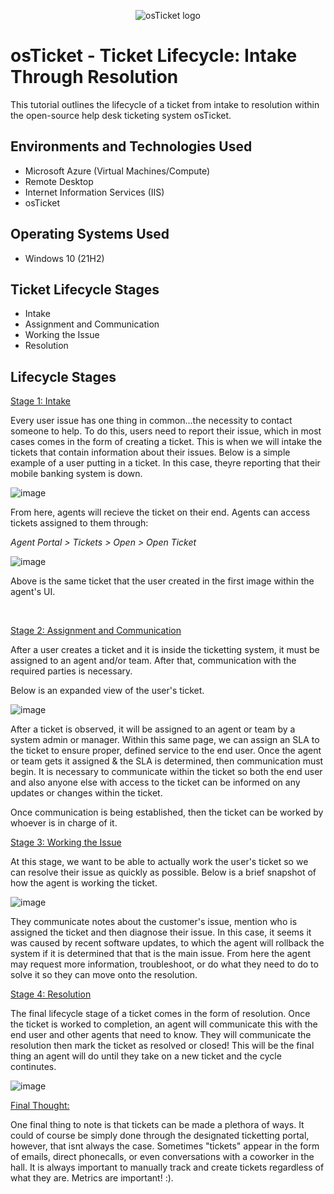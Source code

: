 <p align="center">
<img src="https://i.imgur.com/Clzj7Xs.png" alt="osTicket logo"/>
</p>

<h1>osTicket - Ticket Lifecycle: Intake Through Resolution</h1>
This tutorial outlines the lifecycle of a ticket from intake to resolution within the open-source help desk ticketing system osTicket.<br />


<h2>Environments and Technologies Used</h2>

- Microsoft Azure (Virtual Machines/Compute)
- Remote Desktop
- Internet Information Services (IIS)
- osTicket

<h2>Operating Systems Used </h2>

- Windows 10</b> (21H2)

<h2>Ticket Lifecycle Stages</h2>

- Intake
- Assignment and Communication
- Working the Issue
- Resolution

<h2>Lifecycle Stages</h2>

<ins> Stage 1: Intake <ins/>  

<p>

Every user issue has one thing in common...the necessity to contact someone to help. To do this, users need to report their issue, which in most cases comes in the form of creating a ticket. This is when we will intake the tickets that contain information about their issues. Below is a simple example of a user putting in a ticket. In this case, theyre reporting that their mobile banking system is down. 
  
![image](https://github.com/user-attachments/assets/9106a900-094f-490a-b30e-2aba5e7276b4)

</p>
<p>
From here, agents will recieve the ticket on their end. Agents can access tickets assigned to them through:

*Agent Portal > Tickets > Open > Open Ticket*

  ![image](https://github.com/user-attachments/assets/8c743b74-74d6-45c3-b764-106e7cde4e9d)

Above is the same ticket that the user created in the first image within the agent's UI. 

</p>
<br />

<ins> Stage 2: Assignment and Communication <ins/>
<p>

After a user creates a ticket and it is inside the ticketting system, it must be assigned to an agent and/or team. After that, communication with the required parties is necessary.

Below is an expanded view of the user's ticket. 
  
![image](https://github.com/user-attachments/assets/1348c3ca-f574-4a36-92d8-8bdcc996ad46)

After a ticket is observed, it will be assigned to an agent or team by a system admin or manager. Within this same page, we can assign an SLA to the ticket to ensure proper, defined service to the end user. Once the agent or team gets it assigned & the SLA is determined, then communication must begin. It is necessary to communicate within the ticket so both the end user and also anyone else with access to the ticket can be informed on any updates or changes within the ticket. 

Once communication is being established, then the ticket can be worked by whoever is in charge of it. 




<ins> Stage 3: Working the Issue <ins/>

At this stage, we want to be able to actually work the user's ticket so we can resolve their issue as quickly as possible. Below is a brief snapshot of how the agent is working the ticket.

![image](https://github.com/user-attachments/assets/7f0d46bd-9fa5-4988-b04e-450f435f22cd)

<p>
 They communicate notes about the customer's issue, mention who is assigned the ticket and then diagnose their issue. In this case, it seems it was caused by recent software updates, to which the agent will rollback the system if it is determined that that is the main issue. From here the agent may request more information, troubleshoot, or do what they need to do to solve it so they can move onto the resolution. 
<br />


<ins> Stage 4: Resolution <ins/>

The final lifecycle stage of a ticket comes in the form of resolution. Once the ticket is worked to completion, an agent will communicate this with the end user and other agents that need to know. They will communicate the resolution then mark the ticket as resolved or closed! This will be the final thing an agent will do until they take on a new ticket and the cycle continutes. 

![image](https://github.com/user-attachments/assets/3b92aa1c-3449-485d-8bb3-fbc57f02f3f3)


<ins>Final Thought:<ins/>
<p>One final thing to note is that tickets can be made a plethora of ways. It could of course be simply done through the designated ticketting portal, however, that isnt always the case. Sometimes "tickets" appear in the form of emails, direct phonecalls, or even conversations with a coworker in the hall. It is always important to manually track and create tickets regardless of what they are. Metrics are important! :).  </p>
